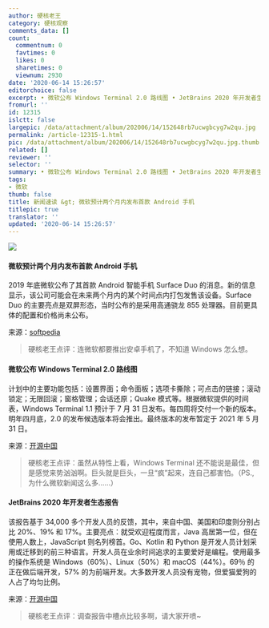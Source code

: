 ```yaml
---
author: 硬核老王
category: 硬核观察
comments_data: []
count:
  commentnum: 0
  favtimes: 0
  likes: 0
  sharetimes: 0
  viewnum: 2930
date: '2020-06-14 15:26:57'
editorchoice: false
excerpt: • 微软公布 Windows Terminal 2.0 路线图 • JetBrains 2020 年开发者生态报告
fromurl: ''
id: 12315
islctt: false
largepic: /data/attachment/album/202006/14/152648rb7ucwgbcyg7w2qu.jpg
permalink: /article-12315-1.html
pic: /data/attachment/album/202006/14/152648rb7ucwgbcyg7w2qu.jpg.thumb.jpg
related: []
reviewer: ''
selector: ''
summary: • 微软公布 Windows Terminal 2.0 路线图 • JetBrains 2020 年开发者生态报告
tags:
- 微软
thumb: false
title: 新闻速读 &gt; 微软预计两个月内发布首款 Android 手机
titlepic: true
translator: ''
updated: '2020-06-14 15:26:57'
---
```


![](/data/attachment/album/202006/14/152648rb7ucwgbcyg7w2qu.jpg)


#### 微软预计两个月内发布首款 Android 手机


2019 年底微软公布了其首款 Android 智能手机 Surface Duo 的消息。新的信息显示，该公司可能会在未来两个月内的某个时间点内打包发售该设备。Surface Duo 的主要亮点是双屏形态，当时公布的是采用高通骁龙 855 处理器。目前更具体的配置和价格尚未公布。


来源：[softpedia](https://news.softpedia.com/news/the-first-microsoft-android-phone-is-just-around-the-corner-530250.shtml)



> 
> 硬核老王点评：连微软都要推出安卓手机了，不知道 Windows 怎么想。
> 
> 
> 


#### 微软公布 Windows Terminal 2.0 路线图


计划中的主要功能包括：设置界面；命令面板；选项卡撕除；可点击的链接；滚动锁定；无限回滚；窗格管理；会话还原；Quake 模式等。根据微软提供的时间表，Windows Terminal 1.1 预计于 7 月 31 日发布。每四周将交付一个新的版本。明年四月底，2.0 的发布候选版本将会推出。最终版本的发布暂定于 2021 年 5 月 31 日。


来源：[开源中国](https://www.oschina.net/news/116415/windows-terminal-v2-roadmap)



> 
> 硬核老王点评：虽然从特性上看，Windows Terminal 还不能说是最佳，但是感觉来势汹汹啊。巨头就是巨头，一旦“疯”起来，连自己都害怕。（PS., 为什么微软新闻这么多……）
> 
> 
> 


#### JetBrains 2020 年开发者生态报告


该报告基于 34,000 多个开发人员的反馈，其中，来自中国、美国和印度则分别占比 20%、19% 和 17%。主要亮点：就受欢迎程度而言，Java 高居第一位，但在使用人数上，JavaScript 则名列榜首。Go、Kotlin 和 Python 是开发人员计划采用或迁移到的前三种语言。开发人员在业余时间追求的主要爱好是编程。使用最多的操作系统是 Windows（60%）、Linux（50%）和 macOS（44%）。69％ 的正在做后端开发，57% 的为前端开发。大多数开发人员没有宠物，但爱猫爱狗的人占了均匀比例。


来源：[开源中国](https://www.oschina.net/news/116418/the-state-of-developer-ecosystem-in-2020)



> 
> 硬核老王点评：调查报告中槽点比较多啊，请大家开喷~
> 
> 
>